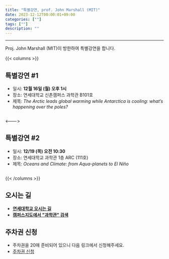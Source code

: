 ```yaml
---
title: "특별강연, prof. John Marshall (MIT)"
date: 2023-12-12T00:00:01+09:00
categories: [""]
tags: [""]
description: ""
---
```


---
Proj. John Marshall (MIT)이 방한하여 특별강연을 합니다.



{{< columns >}} 

## 특별강연 #1

- 일시: **12월 16일 (월) 오후 1시**
- 장소: 연세대학교 신촌캠퍼스 과학관 B101호
- 제목: *The Arctic leads global warming while Antarctica is cooling: what’s happening over the poles?*

<div class='image'>
<img src="/images/Marshall_seminar1.jpg" class="img-responsive; width:25%;" alt="">
</div>

<---> <!-- magic separator, between columns -->
## 특별강연 #2

- 일시: **12/19 (목) 오전 10:30**
- 장소: 연세대학교 과학관 1층 ARC (111호)
- 제목: *Oceans and Climate: from Aqua-planets to El Niño*

<div class='image'>
<img src="/images/Marshall_seminar2.jpg" class="img-responsive; width:25%;" alt="">
</div>

{{< /columns >}}

## 오시는 길

- **[연세대학교 오시는 길](https://www.yonsei.ac.kr/sc/intro/directions1.jsp)**
- **[캠퍼스지도에서 "과학관" 검색](https://www.yonsei.ac.kr/sc/intro/openmap.jsp)**

## 주차권 신청

- 주차권을 20매 준비되어 있으니 다음 링크에서 신청해주세요.
- [주차권 신청](https://forms.gle/9arCVdpBHoWM8T828)